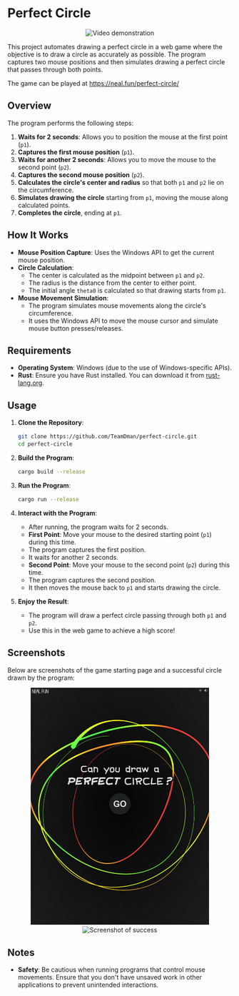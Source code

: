 # Perfect Circle

<p align="center">
  <img src="./demo.gif" alt="Video demonstration" width="400">
</p>

This project automates drawing a perfect circle in a web game where the objective is to draw a circle as accurately as possible. The program captures two mouse positions and then simulates drawing a perfect circle that passes through both points.

The game can be played at https://neal.fun/perfect-circle/

## Overview

The program performs the following steps:

1. **Waits for 2 seconds**: Allows you to position the mouse at the first point (`p1`).
2. **Captures the first mouse position** (`p1`).
3. **Waits for another 2 seconds**: Allows you to move the mouse to the second point (`p2`).
4. **Captures the second mouse position** (`p2`).
5. **Calculates the circle's center and radius** so that both `p1` and `p2` lie on the circumference.
6. **Simulates drawing the circle** starting from `p1`, moving the mouse along calculated points.
7. **Completes the circle**, ending at `p1`.

## How It Works

- **Mouse Position Capture**: Uses the Windows API to get the current mouse position.
- **Circle Calculation**:
  - The center is calculated as the midpoint between `p1` and `p2`.
  - The radius is the distance from the center to either point.
  - The initial angle `theta0` is calculated so that drawing starts from `p1`.
- **Mouse Movement Simulation**:
  - The program simulates mouse movements along the circle's circumference.
  - It uses the Windows API to move the mouse cursor and simulate mouse button presses/releases.

## Requirements

- **Operating System**: Windows (due to the use of Windows-specific APIs).
- **Rust**: Ensure you have Rust installed. You can download it from [rust-lang.org](https://www.rust-lang.org/tools/install).

## Usage

1. **Clone the Repository**:

   ```bash
   git clone https://github.com/TeamDman/perfect-circle.git
   cd perfect-circle
   ```

2. **Build the Program**:

   ```bash
   cargo build --release
   ```

3. **Run the Program**:

   ```bash
   cargo run --release
   ```

4. **Interact with the Program**:

   - After running, the program waits for 2 seconds.
   - **First Point**: Move your mouse to the desired starting point (`p1`) during this time.
   - The program captures the first position.
   - It waits for another 2 seconds.
   - **Second Point**: Move your mouse to the second point (`p2`) during this time.
   - The program captures the second position.
   - It then moves the mouse back to `p1` and starts drawing the circle.

5. **Enjoy the Result**:

   - The program will draw a perfect circle passing through both `p1` and `p2`.
   - Use this in the web game to achieve a high score!

## Screenshots

Below are screenshots of the game starting page and a successful circle drawn by the program:

<p align="center">
  <img src="./screenshot_start.png" alt="Screenshot of game starting page" width="400">
  <img src="./screenshot_nice.png" alt="Screenshot of success" width="400">
</p>

## Notes

- **Safety**: Be cautious when running programs that control mouse movements. Ensure that you don't have unsaved work in other applications to prevent unintended interactions.
